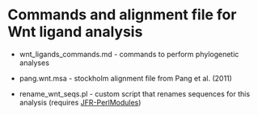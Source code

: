 # Commands and alignment file for Wnt ligand analysis

* wnt_ligands_commands.md - commands to perform phylogenetic analyses

* pang.wnt.msa - stockholm alignment file from Pang et al. (2011)

* rename_wnt_seqs.pl - custom script that renames sequences for this analysis (requires [JFR-PerlModules](https://github.com/josephryan/JFR-PerlModules))
